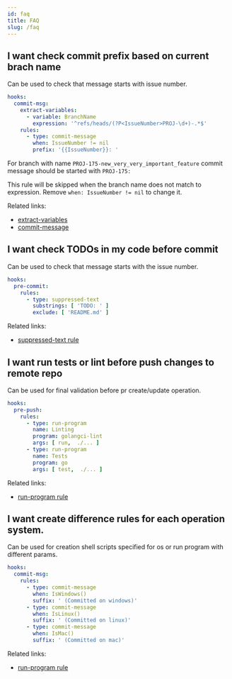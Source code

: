 ```yaml
---
id: faq
title: FAQ
slug: /faq
---
```


## I want check commit prefix based on current brach name

Can be used to check that message starts with issue number.

```yaml
hooks:
  commit-msg:
    extract-variables:
      - variable: BranchName
        expression: '^refs/heads/(?P<IssueNumber>PROJ-\d+)-.*$'
    rules:
      - type: commit-message
        when: IssueNumber != nil
        prefix: '{{IssueNumber}}: '
```

For branch with name `PROJ-175-new_very_very_important_feature` commit message should be started with `PROJ-175: `

This rule will be skipped when the branch name does not match to expression. Remove `when: IssueNumber != nil` to change it.

Related links:

<!-- TODO: Add correct links -->
- [extract-variables](/)
- [commit-message](/)

## I want check TODOs in my code before commit

Can be used to check that message starts with the issue number.

```yaml
hooks:
  pre-commit:
    rules:
      - type: suppressed-text
        substrings: [ 'TODO: ' ]
        exclude: [ 'README.md' ]
```

Related links:

<!-- TODO: Add correct links -->
- [suppressed-text rule](./configuration/rules/suppressed-text.md)

## I want run tests or lint before push changes to remote repo

Can be used for final validation before pr create/update operation.

```yaml
hooks:
  pre-push:
    rules:
      - type: run-program
        name: Linting
        program: golangci-lint
        args: [ run,  ./... ]
      - type: run-program
        name: Tests
        program: go
        args: [ test,  ./... ]
```

Related links:

<!-- TODO: Add correct links -->
- [run-program rule](./configuration/rules/run-program.md)


## I want create difference rules for each operation system.

Can be used for creation shell scripts specified for os or run program with different params.

```yaml
hooks:
  commit-msg:
    rules:
      - type: commit-message
        when: IsWindows()
        suffix: ' (Committed on windows)'
      - type: commit-message
        when: IsLinux()
        suffix: ' (Committed on linux)'
      - type: commit-message
        when: IsMac()
        suffix: ' (Committed on mac)'
```

Related links:

<!-- TODO: Add correct links -->
- [run-program rule](./configuration/rules/run-program.md)
